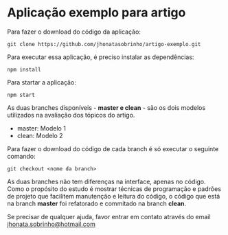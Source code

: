 # Aplicação exemplo para artigo

Para fazer o download do código da aplicação:

`git clone https://github.com/jhonatasobrinho/artigo-exemplo.git`

Para executar essa aplicação, é preciso instalar as dependências:

`npm install`

Para startar a aplicação:

`npm start`

As duas branches disponíveis - **master e clean** - são os dois modelos utilizados na avaliação dos tópicos do artigo.

* master: Modelo 1
* clean: Modelo 2

Para fazer o download do código de cada branch é só executar o seguinte comando:

`git checkout <nome da branch>`

As duas branches não tem diferenças na interface, apenas no código.
Como o propósito do estudo é mostrar técnicas de programação e padrões de projeto que facilitem manutenção e leitura do código, o código que está na branch **master** foi refatorado e commitado na branch **clean**.

Se precisar de qualquer ajuda, favor entrar em contato através do email jhonata.sobrinho@hotmail.com
